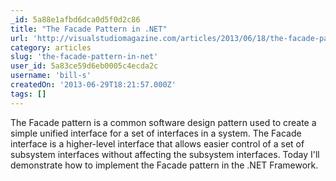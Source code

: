 ```yaml
---
_id: 5a88e1afbd6dca0d5f0d2c86
title: "The Facade Pattern in .NET"
url: 'http://visualstudiomagazine.com/articles/2013/06/18/the-facade-pattern-in-net.aspx'
category: articles
slug: 'the-facade-pattern-in-net'
user_id: 5a83ce59d6eb0005c4ecda2c
username: 'bill-s'
createdOn: '2013-06-29T18:21:57.000Z'
tags: []
---
```


The Facade pattern is a common software design pattern used to create a simple unified interface for a set of interfaces in a system. The Facade interface is a higher-level interface that allows easier control of a set of subsystem interfaces without affecting the subsystem interfaces. Today I'll demonstrate how to implement the Facade pattern in the .NET Framework.
